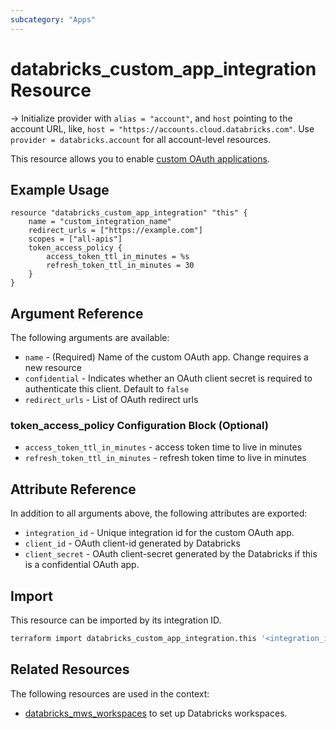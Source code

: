 ```yaml
---
subcategory: "Apps"
---
```

# databricks_custom_app_integration Resource

-> Initialize provider with `alias = "account"`, and `host` pointing to the account URL, like, `host = "https://accounts.cloud.databricks.com"`. Use `provider = databricks.account` for all account-level resources.

This resource allows you to enable [custom OAuth applications](https://docs.databricks.com/en/integrations/enable-disable-oauth.html#enable-custom-oauth-applications-using-the-databricks-ui).

## Example Usage

```hcl
resource "databricks_custom_app_integration" "this" {
    name = "custom_integration_name"
    redirect_urls = ["https://example.com"]
    scopes = ["all-apis"]
    token_access_policy {
        access_token_ttl_in_minutes = %s
        refresh_token_ttl_in_minutes = 30
    }
}
```

## Argument Reference

The following arguments are available:

* `name` - (Required) Name of the custom OAuth app. Change requires a new resource
* `confidential` - Indicates whether an OAuth client secret is required to authenticate this client. Default to `false`
* `redirect_urls` - List of OAuth redirect urls

### token_access_policy Configuration Block (Optional)

* `access_token_ttl_in_minutes` - access token time to live in minutes
* `refresh_token_ttl_in_minutes` - refresh token time to live in minutes

## Attribute Reference

In addition to all arguments above, the following attributes are exported:

* `integration_id` - Unique integration id for the custom OAuth app.
* `client_id` - OAuth client-id generated by Databricks
* `client_secret` - OAuth client-secret generated by the Databricks if this is a confidential OAuth app.

## Import

This resource can be imported by its integration ID.

```sh
terraform import databricks_custom_app_integration.this '<integration_id>'
```

## Related Resources

The following resources are used in the context:

* [databricks_mws_workspaces](mws_workspaces.md) to set up Databricks workspaces.
